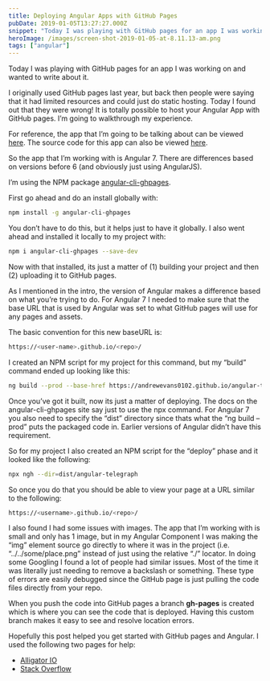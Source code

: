 ```yaml
---
title: Deploying Angular Apps with GitHub Pages
pubDate: 2019-01-05T13:27:27.000Z
snippet: "Today I was playing with GitHub pages for an app I was working on and wanted to write about it.I originally used GitHub pages last year, but back then people were saying that it had limited r"
heroImage: /images/screen-shot-2019-01-05-at-8.11.13-am.png
tags: ["angular"]
---
```


Today I was playing with GitHub pages for an app I was working on and wanted to write about it.

I originally used GitHub pages last year, but back then people were saying that it had limited resources and could just do static hosting. Today I found out that they were wrong! It is totally possible to host your Angular App with GitHub pages. I’m going to walkthrough my experience.

For reference, the app that I’m going to be talking about can be viewed [here](https://andrewevans0102.github.io/angular-telegraph/). The source code for this app can also be viewed [here](https://github.com/andrewevans02/angular-telegraph).

So the app that I’m working with is Angular 7. There are differences based on versions before 6 (and obviously just using AngularJS).

I’m using the NPM package [angular-cli-ghpages](https://www.npmjs.com/package/angular-cli-ghpages).

First go ahead and do an install globally with:

```bash
npm install -g angular-cli-ghpages
```

You don’t have to do this, but it helps just to have it globally. I also went ahead and installed it locally to my project with:

```bash
npm i angular-cli-ghpages --save-dev
```

Now with that installed, its just a matter of (1) building your project and then (2) uploading it to GitHub pages.

As I mentioned in the intro, the version of Angular makes a difference based on what you’re trying to do. For Angular 7 I needed to make sure that the base URL that is used by Angular was set to what GitHub pages will use for any pages and assets.

The basic convention for this new baseURL is:

```bash
https://<user-name>.github.io/<repo>/
```

I created an NPM script for my project for this command, but my “build” command ended up looking like this:

```bash
ng build --prod --base-href https://andrewevans0102.github.io/angular-telegraph/
```

Once you’ve got it built, now its just a matter of deploying. The docs on the angular-cli-ghpages site say just to use the npx command. For Angular 7 you also need to specify the “dist” directory since thats what the “ng build –prod” puts the packaged code in. Earlier versions of Angular didn’t have this requirement.

So for my project I also created an NPM script for the “deploy” phase and it looked like the following:

```bash
npx ngh --dir=dist/angular-telegraph
```

So once you do that you should be able to view your page at a URL similar to the following:

```bash
https://<username>.github.io/<repo>/
```

I also found I had some issues with images. The app that I’m working with is small and only has 1 image, but in my Angular Component I was making the “img” element source go directly to where it was in the project (i.e. “../../some/place.png” instead of just using the relative “./” locator. In doing some Googling I found a lot of people had similar issues. Most of the time it was literally just needing to remove a backslash or something. These type of errors are easily debugged since the GitHub page is just pulling the code files directly from your repo.

When you push the code into GitHub pages a branch **gh-pages** is created which is where you can see the code that is deployed. Having this custom branch makes it easy to see and resolve location errors.

Hopefully this post helped you get started with GitHub pages and Angular. I used the following two pages for help:

- [Alligator IO](https://alligator.io/angular/deploying-angular-app-github-pages/)
- [Stack Overflow](https://stackoverflow.com/questions/42465667/github-pages-images-not-showing)
